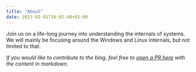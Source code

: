 ```yaml
---
title: "About"
date: 2023-02-01T16:02:40+03:00
---
```


Join us on a life-long journey into understanding the internals of systems.
We will mainly be focusing around the Windows and Linux internals, but not limited to that.

_If you would like to contribute to the blog, feel free to [open a PR here](https://github.com/krnl-to/blog-content) with the content in markdown._
